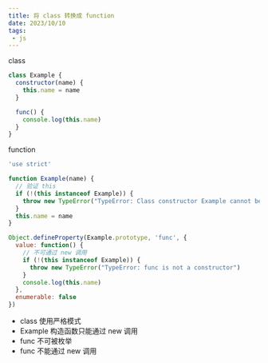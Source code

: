 ```yaml
---
title: 将 class 转换成 function
date: 2023/10/10
tags:
 - js
---
```


class

```js
class Example {
  constructor(name) {
    this.name = name
  }

  func() {
    console.log(this.name)
  }
}
```

function 

```js
'use strict'

function Example(name) {
  // 验证 this 
  if (!(this instanceof Example)) {
    throw new TypeError("TypeError: Class constructor Example cannot be invoked without 'new'")
  }
  this.name = name
}

Object.defineProperty(Example.prototype, 'func', {
  value: function() {
    // 不可通过 new 调用
    if (!(this instanceof Example)) {
      throw new TypeError("TypeError: func is not a constructor")
    }
    console.log(this.name)
  },
  enumerable: false
})
```

- class 使用严格模式
- Example 构造函数只能通过 new 调用
- func 不可被枚举
- func 不能通过 new 调用